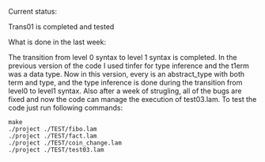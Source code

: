 Current status:

Trans01 is completed and tested

What is done in the last week:

The transition from level 0 syntax to level 1 syntax is completed. In the previous version of the code I used tinfer for type inference and the t1erm was a data type. Now in this version, every is an abstract_type with both term and type, and the type inference is done during the transition from level0 to level1 syntax. Also after a week of strugling, all of the bugs are fixed and now the code can manage the execution of test03.lam. 
To test the code just run following commands:
```
make
./project ./TEST/fibo.lam
./project ./TEST/fact.lam
./project ./TEST/coin_change.lam
./project ./TEST/test03.lam
```

